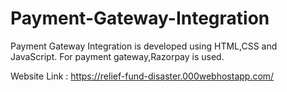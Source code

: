# Payment-Gateway-Integration
Payment Gateway Integration is developed using HTML,CSS and JavaScript. For payment gateway,Razorpay is used.

Website Link : https://relief-fund-disaster.000webhostapp.com/
